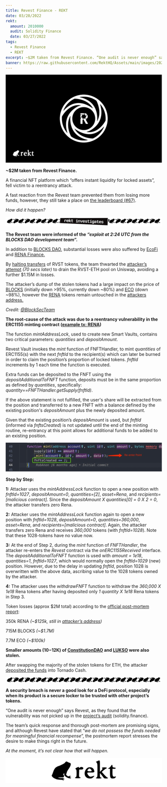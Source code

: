 ```yaml
---
title: Revest Finance - REKT
date: 03/28/2022
rekt:
  amount: 2010000
  audit: Solidity Finance
  date: 03/27/2022
tags:
  - Revest Finance  
  - REKT
excerpt: ~$2M taken from Revest Finance. “One audit is never enough” says Revest, as they found that a reentrancy vulnerability was not picked up in their security checks.
banner: https://raw.githubusercontent.com/RektHQ/Assets/main/images/2022/03/revest-header.png
---
```

![](https://raw.githubusercontent.com/RektHQ/Assets/main/images/2022/03/revest-header.png)

**~$2M taken from Revest Finance.**

A financial NFT platform which “offers instant liquidity for locked assets”, fell victim to a reentrancy attack. 

A fast reaction from the Revest team prevented them from losing more funds, however, they still take a place on [the leaderboard  (#67)](https://rekt.news/leaderboard/).

_How did it happen?_

![](https://raw.githubusercontent.com/RektHQ/Assets/main/images/2021/09/rekt-investigates-linebreak.png)

**The Revest team were informed of the _“exploit at 2:24 UTC from the BLOCKS DAO development team_”.** 

In addition to [BLOCKS DAO](https://twitter.com/BLOCKS_DAO/status/1507948104829579279), substantial losses were also suffered by [EcoFi](https://twitter.com/finance_eco/status/1508166280792186884) and [RENA Finance.](https://twitter.com/rena_finance/status/1508033798021459970)

By [halting transfers](https://etherscan.io/tx/0x18fd1a2b17109c7f2bb7244d99bcfb71d131fd9d522fdc41b8a9fb3cdded9c98) of RVST tokens, the team thwarted the [attacker’s attempt](https://etherscan.io/tx/0x7bbc01ad66ba9b07fdc82afe4e0c99ffcf317680635d040427afed06b25c8c0f) _(70 secs later)_ to drain the RVST-ETH pool on Uniswap, avoiding a further $1.15M in losses.

The attacker’s dump of the stolen tokens had a large impact on the price of [BLOCKS](https://www.coingecko.com/en/coins/blocks) (initially down >95%, currently down ~80%) and [ECO](https://www.coingecko.com/en/coins/ecofi) (down ~98%), however the [RENA](https://www.coingecko.com/en/coins/rena-finance) tokens remain untouched in the [attackers address.](https://etherscan.io/address/0xef967ece5322c0d7d26dab41778acb55ce5bd58b)

_Credit: [@BlockSecTeam](https://twitter.com/BlockSecTeam/status/1508065573250678793)_

**The root-cause of the attack was due to a reentrancy vulnerability in the ERC1155 minting contract ([example tx: RENA](https://etherscan.io/tx/0xe0b0c2672b760bef4e2851e91c69c8c0ad135c6987bbf1f43f5846d89e691428))**

The function _mintAddressLock_, used to create new Smart Vaults, contains two critical parameters: _quantities_ and _depositAmount_. 

Revest Vault invokes the _mint_ function of FNFTHandler, to mint _quantities_ of ERC1155(s) with the next _fnftId_ to the recipient(s) which can later be burned in order to claim the position’s proportion of locked tokens. _fnftId_ increments by 1 each time the function is executed.

Extra funds can be deposited to the FNFT using the _depositAdditionalToFNFT_ function, deposits must be in the same proportion as defined by _quantities_, specifically: _quantity==FNFTHandler.getSupply(fnftId)_.

If the above statement is not fulfilled, the user's share will be extracted from the position and transferred to a new FNFT with a balance defined by the existing position's _depositAmount_ plus the newly deposited amount.

Given that the existing position’s _depositAmount_ is used, but _fnftId_ (informed via _fnftsCreated_) is not updated until the end of the minting routine, re-entrancy at this point allows for additional funds to be added to an existing position. 

![](https://raw.githubusercontent.com/RektHQ/Assets/main/images/2022/03/revest-code.png)

**Step by Step:**

**1:** Attacker uses the _mintAddressLock_ function to open a new position with *fnftId=1027*, *depositAmount=0*, *quantities=[2]*, *asset=Rena*, and *recipients=[malicious contract]*.  Since the *depositAmount X quantities[0] = 0 X 2 = 0*, the attacker transfers zero Rena.

**2:** Attacker uses the *mintAddressLock* function again to open a new position with *fnftId=1028*, *depositAmount=0*, *quantities=360,000*, *asset=Rena*, and *recipients=[malicious contract]*. Again, the attacker transfers zero Rena and receives *360,000* tokens (with *fnftId=1028*). Note that these 1028-tokens have no value now.

**3:** At the end of Step 2, during the *mint* function of *FNFTHandler*, the attacker re-enters the *Revest* contract via the *onERC1155Received* interface. The *depositAdditionalToFNFT* function is used with *amount = 1e18*, *quantities=1*, *fnftId=1027*, which would normally open the *fnftId=1029* (new) position. However, due to the delay in updating _fnftId_, position 1028 is overwritten with the above data, ascribing value to the 1028 tokens owned by the attacker.

**4:** The attacker uses the *withdrawFNFT* function to withdraw the *360,000 X 1e18* Rena tokens after having deposited only *1 quantity X 1e18* Rena tokens in Step 3.

Token losses (approx $2M total) according to the [official post-mortem report](https://revestfinance.medium.com/revest-protocol-exploit-recovery-plan-b06ca33fbdf5):

350k RENA _(~$125k, still in [attacker’s address](https://etherscan.io/address/0xef967ece5322c0d7d26dab41778acb55ce5bd58b))_

715M BLOCKS _(~$1.7M)_

7.7M ECO _(~$100k)_

**Smaller amounts ($10-$12K) of [ConstitutionDAO](https://etherscan.io/tx/0x2b73bc0af8eaaff12eda97105071ac093ea610c00fd2ee7d33c0020f617feeeb) and [LUKSO](https://etherscan.io/tx/0x3b902013ea6e15587dd876d37182cfc09d208cac27fb33ddfa850e8eae4a8597) were also stolen.**

After swapping the majority of the stolen tokens for ETH, the attacker [deposited the funds](https://etherscan.io/address/0xef967ece5322c0d7d26dab41778acb55ce5bd58b) into Tornado Cash.

![](https://raw.githubusercontent.com/RektHQ/Assets/main/images/2021/03/rekt-linebreak.png) 

**A security breach is never a good look for a DeFi protocol, especially when its product is a secure locker to be trusted with other project’s tokens.**

“One audit is never enough” says Revest, as they found that the vulnerability was not picked up in the [project’s audit](https://solidity.finance/audits/Revest/) (solidity.finance). 

The team’s quick response and thorough post-mortem are promising signs, and although Revest have stated that “_we do not possess the funds needed for meaningful financial recompense_”, the postmortem report stresses the desire to make things right in the future.

_At the moment, it’s not clear how that will happen._

![](https://raw.githubusercontent.com/RektHQ/Assets/main/images/2021/08/rekt-outline-conc.png)
